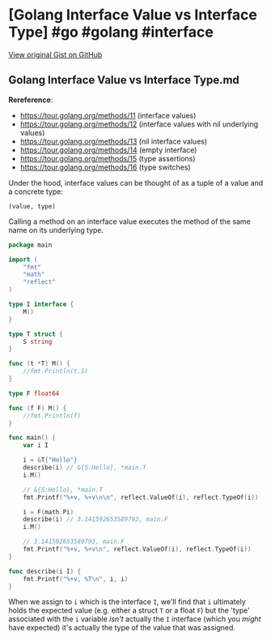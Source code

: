 # [Golang Interface Value vs Interface Type] #go #golang #interface

[View original Gist on GitHub](https://gist.github.com/Integralist/636314c080a3b88ada95a68a03068a52)

## Golang Interface Value vs Interface Type.md

**Rereference**:
- https://tour.golang.org/methods/11 (interface values)
- https://tour.golang.org/methods/12 (interface values with nil underlying values)
- https://tour.golang.org/methods/13 (nil interface values)
- https://tour.golang.org/methods/14 (empty interface)
- https://tour.golang.org/methods/15 (type assertions)
- https://tour.golang.org/methods/16 (type switches)

Under the hood, interface values can be thought of as a tuple of a value and a concrete type: 

```
(value, type)
```

 Calling a method on an interface value executes the method of the same name on its underlying type. 
 
```go
package main

import (
	"fmt"
	"math"
	"reflect"
)

type I interface {
	M()
}

type T struct {
	S string
}

func (t *T) M() {
	//fmt.Println(t.S)
}

type F float64

func (f F) M() {
	//fmt.Println(f)
}

func main() {
	var i I

	i = &T{"Hello"}
	describe(i) // &{S:Hello}, *main.T
	i.M()

	// &{S:Hello}, *main.T
	fmt.Printf("%+v, %+v\n\n", reflect.ValueOf(i), reflect.TypeOf(i))

	i = F(math.Pi)
	describe(i) // 3.141592653589793, main.F
	i.M()

	// 3.141592653589793, main.F
	fmt.Printf("%+v, %+v\n", reflect.ValueOf(i), reflect.TypeOf(i))
}

func describe(i I) {
	fmt.Printf("%+v, %T\n", i, i)
}
```

When we assign to `i` which is the interface `I`, we'll find that `i` ultimately holds the expected value (e.g. either a struct `T` or a float `F`) but the 'type' associated with the `i` variable _isn't_ actually the `I` interface (which you _might_ have expected) it's actually the type of the value that was assigned.

